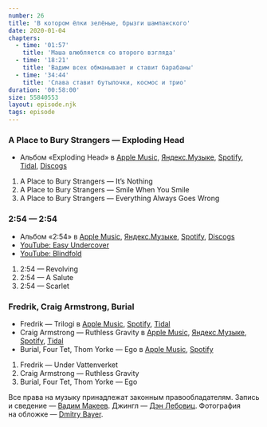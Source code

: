 ```yaml
---
number: 26
title: 'В котором ёлки зелёные, брызги шампанского'
date: 2020-01-04
chapters:
  - time: '01:57'
    title: 'Маша влюбляется со второго взгляда'
  - time: '18:21'
    title: 'Вадим всех обманывает и ставит барабаны'
  - time: '34:44'
    title: 'Слава ставит бутылочки, космос и трио'
duration: '00:58:00'
size: 55840553
layout: episode.njk
tags: episode
---
```


### A Place to Bury Strangers — Exploding Head

- Альбом «Exploding Head» в
  [Apple Music](https://music.apple.com/album/828032777),
  [Яндекс.Музыке](https://music.yandex.ru/album/53047),
  [Spotify](https://open.spotify.com/album/3dufRGxAZfedIR290XDpIn),
  [Tidal](https://tidal.com/browse/album/34511438),
  [Discogs](https://www.discogs.com/master/186579)

1. A Place to Bury Strangers — It’s Nothing
2. A Place to Bury Strangers — Smile When You Smile
3. A Place to Bury Strangers — Everything Always Goes Wrong

### 2:54 — 2:54

- Альбом «2:54» в
  [Apple Music](https://music.apple.com/album/525726019),
  [Яндекс.Музыке](https://music.yandex.ru/album/473181),
  [Spotify](https://open.spotify.com/album/2hinqx00JQz5JAFgD3TzCb),
  [Discogs](https://www.discogs.com/master/443984)
- [YouTube: Easy Undercover](https://youtu.be/FDVZB4twGL0)
- [YouTube: Blindfold](https://youtu.be/O7Sa9_TxtB8)

1. 2:54 — Revolving
2. 2:54 — A Salute
3. 2:54 — Scarlet

### Fredrik, Craig Armstrong, Burial

- Fredrik — Trilogi в
  [Apple Music](https://music.apple.com/album/350024317),
  [Spotify](https://open.spotify.com/track/2aynxTQL5xb1pgBQ1PTuRJ),
  [Tidal](https://tidal.com/browse/track/4274436)
- Craig Armstrong — Ruthless Gravity в
  [Apple Music](https://music.apple.com/album/724385391),
  [Яндекс.Музыке](https://music.yandex.ru/album/45399/track/438790),
  [Spotify](https://open.spotify.com/track/6gmbNn47NjoI7UFC29Tzo6),
  [Tidal](https://tidal.com/browse/track/1463205)
- Burial, Four Tet, Thom Yorke — Ego в
  [Apple Music](https://music.apple.com/album/1429385875),
  [Spotify](https://open.spotify.com/playlist/3P1bH85SBywu4SsoA9GueZ)

1. Fredrik — Under Vattenverket
2. Craig Armstrong — Ruthless Gravity
3. Burial, Four Tet, Thom Yorke — Ego

Все права на музыку принадлежат законным правообладателям. Запись и сведение — [Вадим Макеев](https://twitter.com/pepelsbey). Джингл — [Дэн Лебовиц](https://www.youtube.com/channel/UC38A5qHrlc_Zgua7vL4b96w). Фотография на обложке — [Dmitry Bayer](https://unsplash.com/photos/c8ksDaCmbpw).
